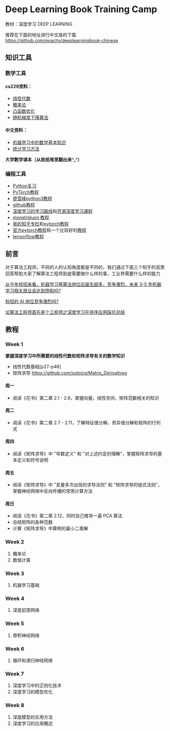 # Deep Learning Book Training Camp

教材：深度学习 DEEP LEARNING 

推荐在下面的地址进行中文版的下载 https://github.com/exacity/deeplearningbook-chinese

## 知识工具
### 数学工具
#### cs229资料：
- [线性代数](http://web.stanford.edu/class/cs224n/readings/cs229-linalg.pdf)  
- [概率论](http://web.stanford.edu/class/cs224n/readings/cs229-prob.pdf)  
- [凸函数优化](http://web.stanford.edu/class/cs224n/readings/cs229-cvxopt.pdf)  
- [随机梯度下降算法](http://cs231n.github.io/optimization-1/)  

#### 中文资料：    
- [机器学习中的数学基本知识](https://www.cnblogs.com/steven-yang/p/6348112.html)  
- [统计学习方法](http://vdisk.weibo.com/s/vfFpMc1YgPOr)  

**大学数学课本（从故纸堆里翻出来^_^）**  

### 编程工具 
- [Python复习](http://web.stanford.edu/class/cs224n/lectures/python-review.pdf)  
- [PyTorch教程](https://www.udacity.com/course/deep-learning-pytorch--ud188)  
- [廖雪峰python3教程](https://www.liaoxuefeng.com/article/001432619295115c918a094d8954bd493037b03d27bf9a9000)
- [github教程](https://www.liaoxuefeng.com/wiki/0013739516305929606dd18361248578c67b8067c8c017b000)
- [深度学习的学习路线](https://github.com/L1aoXingyu/Roadmap-of-DL-and-ML/blob/master/README_cn.md)和[开源深度学习课程](http://www.deeplearningweekly.com/blog/open-source-deep-learning-curriculum/)
- [mxnet/gluon 教程](https://zh.gluon.ai/)
- [我的知乎专栏](https://zhuanlan.zhihu.com/c_94953554)和[pytorch教程](https://github.com/L1aoXingyu/code-of-learn-deep-learning-with-pytorch)
- [官方pytorch教程](https://pytorch.org/tutorials/)和一个比较好的[教程](https://github.com/yunjey/pytorch-tutorial)
- [tensorflow教程](https://github.com/aymericdamien/TensorFlow-Examples)

## 前言
对于算法工程师，不同的人的认知角度都是不同的，我们通过下面三个知乎的高票回答帮助大家了解算法工程师到底需要做什么样的事，工业界需要什么样的能力

[从今年校招来看，机器学习等算法岗位应届生超多，竞争激烈，未来 3-5 年机器学习相关就业会达到饱和吗?](https://www.zhihu.com/question/66406672/answer/317489657)

[秋招的 AI 岗位竞争激烈吗?](https://www.zhihu.com/question/286925266/answer/491117602)

[论算法工程师首先是个工程师之深度学习在排序应用踩坑总结](https://zhuanlan.zhihu.com/p/44315278)


## 教程

### Week 1
**掌握深度学习中所需要的线性代数和矩阵求导有关的数学知识**
- 线性代数基础[p27-p46]
- 矩阵求导 https://github.com/soloice/Matrix_Derivatives

#### 周一 
- 阅读《花书》第二章 2.1 - 2.6，掌握向量，线性空间，矩阵范数相关的知识

#### 周二
- 阅读《花书》第二章 2.7 - 2.11，了解特征值分解，奇异值分解和矩阵的行列式

#### 周四
- 阅读《矩阵求导》中 "导数定义" 和 "对上述约定的理解"，掌握矩阵求导的基本定义和符号说明

#### 周五
- 阅读《矩阵求导》中 "变量多次出现的求导法则" 和 "矩阵求导的链式法则"，掌握神经网络中反向传播的常用计算方法

#### 周日
- 阅读《花书》第二章 2.12，同时自己推导一遍 PCA 算法
- 总结矩阵的各种范数
- 计算《矩阵求导》中算例的最小二乘解

### Week 2
1. 概率论 
2. 数值计算

### Week 3
1. 机器学习基础

### Week 4
1. 深度前馈网络

### Week 5
1. 卷积神经网络

### Week 6
1. 循环和递归神经网络

### Week 7
1. 深度学习中的正则化技术
2. 深度学习的模型优化

### Week 8
1. 深度模型的实用方法
2. 深度学习的应用概述

